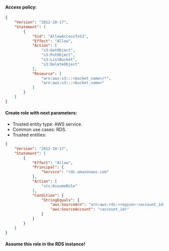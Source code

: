 #### Access policy:
```json
{
    "Version": "2012-10-17",
    "Statement": [
        {
            "Sid": "AllowAccessToS3",
            "Effect": "Allow",
            "Action": [
                "s3:GetObject",
                "s3:PutObject",
                "s3:ListBucket",
                "s3:DeleteObject"
            ],
            "Resource": [
                "arn:aws:s3:::<bucket_name>/*",
                "arn:aws:s3:::<bucket_name>"
            ]
        }
    ]
}
```

#### Create role with next parameters:
- Trusted entity type: AWS service.
- Common use cases: RDS.
- Trusted entities:
```json
{
    "Version": "2012-10-17",
    "Statement": [
        {
            "Effect": "Allow",
            "Principal": {
                "Service": "rds.amazonaws.com"
            },
            "Action": [
                "sts:AssumeRole"
            ],
            "Condition": {
                "StringEquals": {
                    "aws:SourceArn": "arn:aws:rds:<region>:<account_id>:db:<db_instance>",
                    "aws:SourceAccount": "<account_id>"
                }
            }
        }
    ]
}
```

#### Assume this role in the RDS instance!
